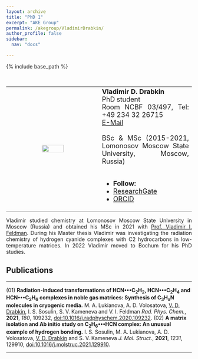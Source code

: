```yaml
---
layout: archive
title: "PhD 1"
excerpt: "AKE Group"
permalink: /akegroup/VladimirDrabkin/
author_profile: false
sidebar:
  nav: "docs"

---
```


{% include base_path %}

<font size="2"><br/></font>
<table> <style>table, th, td {border: transparent;}</style> <tr>
<td style="width:50%;" align="center" valign="middle"><img src="https://AKEckhardt.github.io/images/ViktorDrabkin.jpg" width="50%" height="auto%" align="middle"></td>
<td style="width:50%;" align="justify" valign="middle">
<font size="4">
<b>Vladimir D. Drabkin</b><br/>
PhD student<br/>
Room NCBF 03/497, Tel: +49 234 32 26715<br/>
<a href="mailto:Vladimir.Drabkin@ruhr-uni-bochum.de">E-Mail</a><br/>
<br/>
BSc & MSc (2015-2021, Lomonosov Moscow State University, Moscow, Russia)<br/>
<br/>
<div class="page__footer-follow">
<ul class="social-icons">
<li><strong>Follow:</strong></li>
<li><a href="https://www.researchgate.net/profile/Vladimir-Drabkin"><i class="fab fa-researchgate" aria-hidden="true"></i> ResearchGate</a></li>
<li><a href="https://orcid.org/0000-0001-8597-9059"><i class="fab fa-orcid" aria-hidden="true"></i> ORCID</a></li>
</ul>
</div>
</font>
</td>
</tr></table>

<p style='text-align: justify;'>
Vladimir studied chemistry at Lomonosov Moscow State University in Moscow (Russia) and obtained his MSc in 2021 with <a href="https://www.rc.chem.msu.ru/cgi-bin/main.cgi?page=index&lang=en">Prof. Vladimir I. Feldman</a>. During his Master thesis Vladimir was investigating the radiation chemistry of hydrogen cyanide complexes with C2 hydrocarbons in low-temperature matrices. In 2022 Vladimir moved to Bochum for his PhD studies.
</p>




Publications
------
___

(01) <b>Radiation-induced transformations of HCN•••C<sub>2</sub>H<sub>2</sub>, HCN•••C<sub>2</sub>H<sub>4</sub> and HCN•••C<sub>2</sub>H<sub>6</sub> complexes in noble gas matrices: Synthesis of C<sub>3</sub>H<sub>x</sub>N molecules in cryogenic media.</b> M. A. Lukianova, A. D. Volosatova, <u>V. D. Drabkin</u>, I. S. Sosulin, S. V. Kameneva and V. I. Feldman <i>Rad. Phys. Chem.</i>, <b>2021</b>, <i>180</i>, 109232, [doi:10.1016/j.radphyschem.2020.109232](https://doi.org/10.1016/j.radphyschem.2020.109232).
(02) <b>A matrix isolation and Ab initio study on C<sub>2</sub>H<sub>6</sub>•••HCN complex: An unusual example of hydrogen bonding.</b> I. S. Sosulin, M. A. Lukianova, A. D. Volosatova, <u>V. D. Drabkin</u> and S. V. Kameneva <i>J. Mol. Struct.</i>, <b>2021</b>, <i>1231</i>, 129910, [doi:10.1016/j.molstruc.2021.129910](https://doi.org/10.1016/j.molstruc.2021.129910).

___







